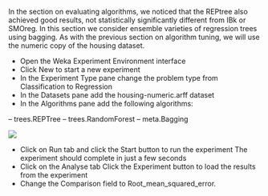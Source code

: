 In the section on evaluating algorithms, we noticed that the REPtree also achieved good results,
not statistically significantly different from IBk or SMOreg. In this section we consider ensemble
varieties of regression trees using bagging. As with the previous section on algorithm tuning, we
will use the numeric copy of the housing dataset.

- Open the Weka Experiment Environment interface
- Click New to start a new experiment
- In the Experiment Type pane change the problem type from Classification to Regression
- In the Datasets pane add the housing-numeric.arff dataset
- In the Algorithms pane add the following algorithms:

– trees.REPTree
– trees.RandomForest
– meta.Bagging

![](https://github.com/fenago/katacoda-scenarios/raw/master/machine-learning-mastery-weka/machine-learning-mastery-weka-chapter-25/steps/images/168.png)

- Click on Run tab and click the Start button to run the experiment The experiment
should complete in just a few seconds
- Click on the Analyse tab Click the Experiment button to load the results from the
experiment
-  Change the Comparison field to Root_mean_squared_error.

